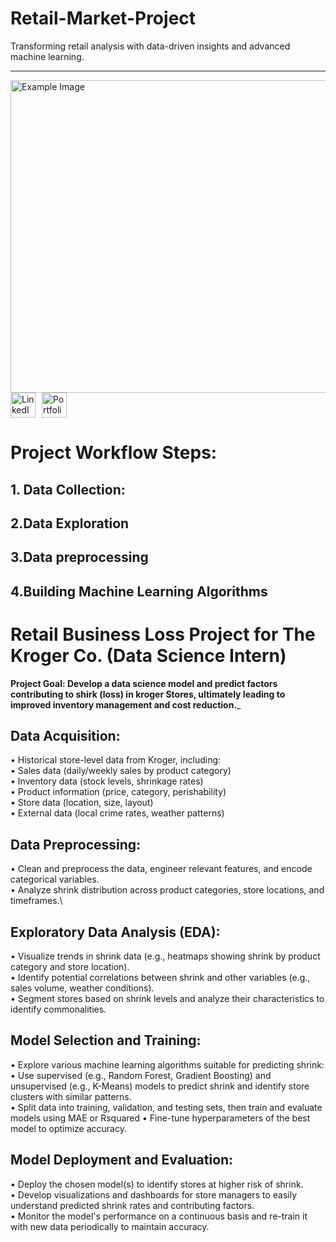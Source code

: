 # Retail-Market-Project 
Transforming retail analysis with data-driven insights and advanced machine learning.
____________________________________________________________________________________
<img src="https://res.cloudinary.com/dgwuwwqom/image/upload/v1720081911/Github/project%20photos/Retail%20Market.jpg" alt="Example Image" width="800" height="500">

<div style="display: flex; align-items: center;">
    <a href="https://www.linkedin.com/in/ramaopalakrishna/" style="margin-right: 10px;">
        <img src="https://res.cloudinary.com/dgwuwwqom/image/upload/v1716824972/Github/project%20photos/linkedin.png" alt="LinkedIn" style="width: 40px; height: 40px;">
    </a>
    <a href="https://8421-ram.github.io/Portfolio/">
        <img src="https://res.cloudinary.com/dgwuwwqom/image/upload/v1716824966/Github/project%20photos/portfolio.png" alt="Portfolio" style="width: 40px; height: 40px;">
    </a>
</div>

# Project Workflow Steps:

## 1. Data Collection: 
## 2.Data Exploration
## 3.Data preprocessing
## 4.Building Machine Learning Algorithms


# Retail Business Loss Project for The Kroger Co. (Data Science Intern)
 __Project Goal: Develop a data science model and predict factors contributing to shirk (loss) in kroger 
Stores, ultimately leading to improved inventory management and cost reduction.___

## Data Acquisition:
• Historical store-level data from Kroger, including:\
• Sales data (daily/weekly sales by product category)\
• Inventory data (stock levels, shrinkage rates)\
• Product information (price, category, perishability)\
• Store data (location, size, layout)\
• External data (local crime rates, weather patterns)

## Data Preprocessing:
• Clean and preprocess the data, engineer relevant features, and encode categorical variables.\
• Analyze shrink distribution across product categories, store locations, and timeframes.\

## Exploratory Data Analysis (EDA):
• Visualize trends in shrink data (e.g., heatmaps showing shrink by product category and store location).\
• Identify potential correlations between shrink and other variables (e.g., sales volume, weather conditions).\
• Segment stores based on shrink levels and analyze their characteristics to identify commonalities.

## Model Selection and Training:
• Explore various machine learning algorithms suitable for predicting shrink:\
• Use supervised (e.g., Random Forest, Gradient Boosting) and unsupervised (e.g., K-Means) models to predict shrink and identify store clusters with similar patterns.\
• Split data into training, validation, and testing sets, then train and evaluate models using MAE or Rsquared
• Fine-tune hyperparameters of the best model to optimize accuracy.

## Model Deployment and Evaluation:
• Deploy the chosen model(s) to identify stores at higher risk of shrink.\
• Develop visualizations and dashboards for store managers to easily understand predicted shrink rates and contributing factors.\
• Monitor the model's performance on a continuous basis and re-train it with new data periodically to maintain accuracy.

